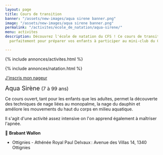 ```yaml
---
layout: page
title: Cours de transition
banner: "/assets/new-images/aqua sirene banner.png"
image: "/assets/new-images/aqua sirene banner.png"
permalink: "/activites/ecole_de_natation/aqua-sirene/"
menu: activites
description: Découvrez l'école de natation du CFS ! Ce cours de transition conviendra
  parfaitement pour préparer vos enfants à participer au mini-club du CFS.

---
```

{% include annonces/activites.html %}

{% include annonces/natation.html %}

<div class="d-flex justify-content-center mb-3">
<a href="https://www12.iclub.be/myiclub3_CFS_register.asp?ClubID=559&LG=FR&Categorie=5" class="btn btn-info-filled" target="_blank">J'inscris mon nageur</a>
</div>

<span style="font-size:20px">Aqua Sirène</span><span style="font-size:16px"> (7 à 99 ans)</span>

Ce cours ouvert, tant pour les enfants que les adultes, permet la découverte des techniques de nage liées au monopalme, la nage du dauphin et améliore les mouvements du haut du corps en milieu aquatique. 

Il s'agit d'une activité assez intensive on l'on apprend également à maîtriser l'apnée. 

📍 **Brabant Wallon**  
* Ottignies - Athénée Royal Paul Delvaux : Avenue des Villas 14, 1340 Ottignies 